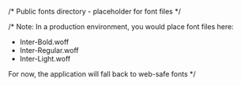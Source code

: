 /* Public fonts directory - placeholder for font files */

/* 
Note: In a production environment, you would place font files here:
- Inter-Bold.woff
- Inter-Regular.woff  
- Inter-Light.woff

For now, the application will fall back to web-safe fonts
*/
